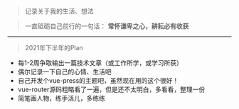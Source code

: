 >记录关于我的生活、想法

>一直砥砺自己前行的一句话： **常怀谦卑之心，耕耘必有收获**

- - - -
>2021年下半年的Plan
> 

* 每1-2周争取输出一篇技术文章（或工作所学，或学习所获）
* 偶尔记录一下自己的心情、生活吧
* 自己开发个vue-press的主题吧，虽然现在用的这个很好！
* vue-router源码粗略看了一遍，但是还不太明白，多看看，整理一份
* 简笔画人物，练手活儿，多练练
